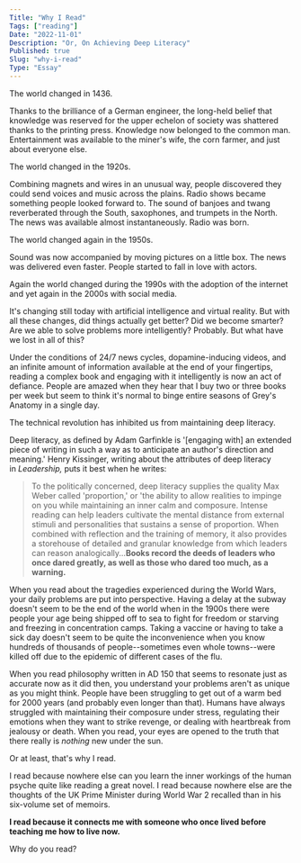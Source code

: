 ```yaml
---
Title: "Why I Read"
Tags: ["reading"]
Date: "2022-11-01"
Description: "Or, On Achieving Deep Literacy"
Published: true
Slug: "why-i-read"
Type: "Essay"
---
```

The world changed in 1436.

Thanks to the brilliance of a German engineer, the long-held belief that knowledge was reserved for the upper echelon of society was shattered thanks to the printing press. Knowledge now belonged to the common man. Entertainment was available to the miner's wife, the corn farmer, and just about everyone else.

The world changed in the 1920s.

Combining magnets and wires in an unusual way, people discovered they could send voices and music across the plains. Radio shows became something people looked forward to. The sound of banjoes and twang reverberated through the South, saxophones, and trumpets in the North. The news was available almost instantaneously. Radio was born.

The world changed again in the 1950s.

Sound was now accompanied by moving pictures on a little box. The news was delivered even faster. People started to fall in love with actors.

Again the world changed during the 1990s with the adoption of the internet and yet again in the 2000s with social media.

It's changing still today with artificial intelligence and virtual reality. But with all these changes, did things actually get better? Did we become smarter? Are we able to solve problems more intelligently? Probably. But what have we lost in all of this? 

Under the conditions of 24/7 news cycles, dopamine-inducing videos, and an infinite amount of information available at the end of your fingertips, reading a complex book and engaging with it intelligently is now an act of defiance. People are amazed when they hear that I buy two or three books per week but seem to think it's normal to binge entire seasons of Grey's Anatomy in a single day.

The technical revolution has inhibited us from maintaining deep literacy.

Deep literacy, as defined by Adam Garfinkle is '[engaging with] an extended piece of writing in such a way as to anticipate an author's direction and meaning.' Henry Kissinger, writing about the attributes of deep literacy in *Leadership,* puts it best when he writes:

> To the politically concerned, deep literacy supplies the quality Max Weber called 'proportion,' or 'the ability to allow realities to impinge on you while maintaining an inner calm and composure. Intense reading can help leaders cultivate the mental distance from external stimuli and personalities that sustains a sense of proportion. When combined with reflection and the training of memory, it also provides a storehouse of detailed and granular knowledge from which leaders can reason analogically...**Books record the deeds of leaders who once dared greatly, as well as those who dared too much, as a warning.**

When you read about the tragedies experienced during the World Wars, your daily problems are put into perspective. Having a delay at the subway doesn't seem to be the end of the world when in the 1900s there were people your age being shipped off to sea to fight for freedom or starving and freezing in concentration camps. Taking a vaccine or having to take a sick day doesn't seem to be quite the inconvenience when you know hundreds of thousands of people--sometimes even whole towns--were killed off due to the epidemic of different cases of the flu.

When you read philosophy written in AD 150 that seems to resonate just as accurate now as it did then, you understand your problems aren't as unique as you might think. People have been struggling to get out of a warm bed for 2000 years (and probably even longer than that). Humans have always struggled with maintaining their composure under stress, regulating their emotions when they want to strike revenge, or dealing with heartbreak from jealousy or death. When you read, your eyes are opened to the truth that there really is *nothing* new under the sun.

Or at least, that's why I read.

I read because nowhere else can you learn the inner workings of the human psyche quite like reading a great novel. I read because nowhere else are the thoughts of the UK Prime Minister during World War 2 recalled than in his six-volume set of memoirs.

**I read because it connects me with someone who once lived before teaching me how to live now.**

Why do you read?
